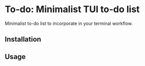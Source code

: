 # To-do: Minimalist TUI to-do list

Minimalist to-do list to incorporate in your terminal workflow. 

## Installation



## Usage
